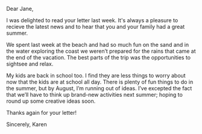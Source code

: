 Dear Jane,

I was delighted to read your letter last week. It's always a pleasure to recieve the latest news and to hear that you and your family had a great summer.

We spent last week at the beach and had so much fun on the sand and in the water exploring the coast we weren’t prepared for the rains that came at the end of the vacation. The best parts of the trip was the opportunities to sightsee and relax.

My kids are back in school too. I find they are less things to worry about now that the kids are at school all day. There is plenty of fun things to do in the summer, but by August, I’m running out of ideas. I’ve excepted the fact that we’ll have to think up brand-new activities next summer; hoping to round up some creative ideas soon.

Thanks again for your letter!

Sincerely,
Karen
